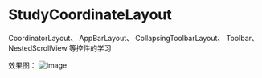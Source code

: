 # StudyCoordinateLayout


CoordinatorLayout、
AppBarLayout、
CollapsingToolbarLayout、
Toolbar、
NestedScrollView
等控件的学习

效果图：
![image](https://github.com/github1575558177/StudyCoordinateLayout/screenshots/1.gif)
